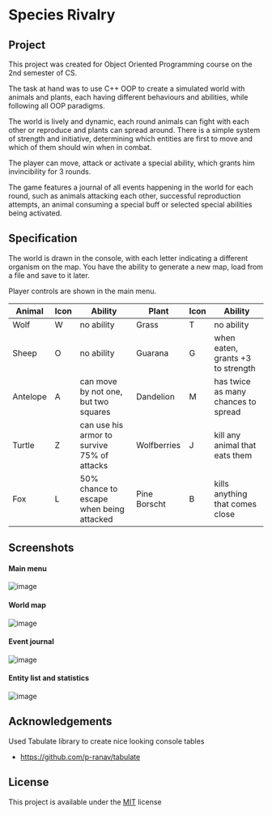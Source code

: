 # Species Rivalry

## Project
This project was created for Object Oriented Programming course on the 2nd semester of CS.

The task at hand was to use C++ OOP to create a simulated world with animals and plants, each having different behaviours and abilities,
while following all OOP paradigms.

The world is lively and dynamic, each round animals can fight with each other or reproduce and plants can spread around.
There is a simple system of strength and initiative, determining which entities are first to move and which of them should win when in combat.

The player can move, attack or activate a special ability, which grants him invincibility for 3 rounds.

The game features a journal of all events happening in the world for each round, such as animals attacking each other,
successful reproduction attempts, an animal consuming a special buff or selected special abilities being activated.

## Specification
The world is drawn in the console, with each letter indicating a different organism on the map.
You have the ability to generate a new map, load from a file and save to it later.

Player controls are shown in the main menu.

Animal | Icon | Ability | Plant | Icon | Ability
---|---|---|---|---|---
Wolf | W | no ability | Grass | T | no ability
Sheep | O | no ability | Guarana | G | when eaten, grants +3 to strength
Antelope | A | can move by not one, but two squares | Dandelion | M | has twice as many chances to spread
Turtle | Z | can use his armor to survive 75% of attacks | Wolfberries | J | kill any animal that eats them
Fox | L | 50% chance to escape when being attacked | Pine Borscht | B | kills anything that comes close


## Screenshots

#### Main menu
![image](https://user-images.githubusercontent.com/81694867/162612021-ed73c2d6-138f-4380-a22e-2572e2749025.png)

#### World map
![image](https://user-images.githubusercontent.com/81694867/162612033-fae62de7-27ce-4799-82a4-1ddf72188165.png)

#### Event journal
![image](https://user-images.githubusercontent.com/81694867/162612056-56e28a4e-da5f-49ee-9272-d6c56e0014d1.png)

#### Entity list and statistics
![image](https://user-images.githubusercontent.com/81694867/162612082-6a6831c0-5461-4667-8b0e-93bcfa5ba60d.png)

## Acknowledgements
Used Tabulate library to create nice looking console tables
- https://github.com/p-ranav/tabulate

## License
This project is available under the [MIT](https://choosealicense.com/licenses/mit/) license
